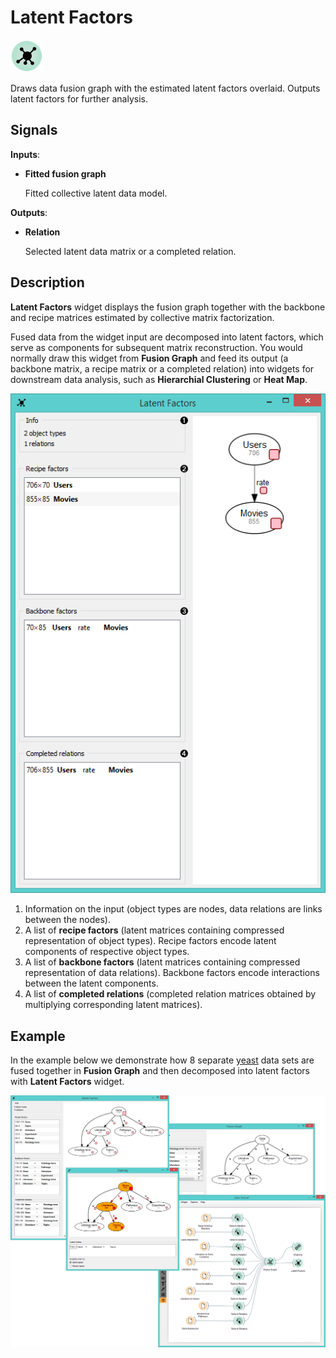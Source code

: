Latent Factors
==============

![Latent factors widget icon](icons/latent-factors.png)

Draws data fusion graph with the estimated latent factors overlaid. Outputs latent factors for further analysis.

Signals
-------

**Inputs**:

- **Fitted fusion graph**

  Fitted collective latent data model.

**Outputs**:

- **Relation**

  Selected latent data matrix or a completed relation.

Description
-----------

**Latent Factors** widget displays the fusion graph together with the backbone and recipe
matrices estimated by collective matrix factorization. 

Fused data from the widget input are decomposed into latent factors, which
serve as components for subsequent matrix reconstruction. You would normally
draw this widget from **Fusion Graph** and feed its output (a backbone matrix,
a recipe matrix or a completed relation) into widgets for downstream data analysis,
such as **Hierarchial Clustering** or **Heat Map**.

![Latent factors widget](images/LatentFactors1-stamped.png)

1. Information on the input (object types are nodes, data relations are links between the nodes).
2. A list of **recipe factors** (latent matrices containing compressed representation of object types).
   Recipe factors encode latent components of respective object types.
3. A list of **backbone factors** (latent matrices containing compressed representation of data relations).
   Backbone factors encode interactions between the latent components.
4. A list of **completed relations** (completed relation matrices obtained by multiplying corresponding latent matrices).

Example
-------

In the example below we demonstrate how 8 separate [yeast](data-yeast) 
data sets are fused together in **Fusion Graph** and then decomposed 
into latent factors with **Latent Factors** widget.

<img src="images/LatentFactors-Example.png" alt="image" width="600">

